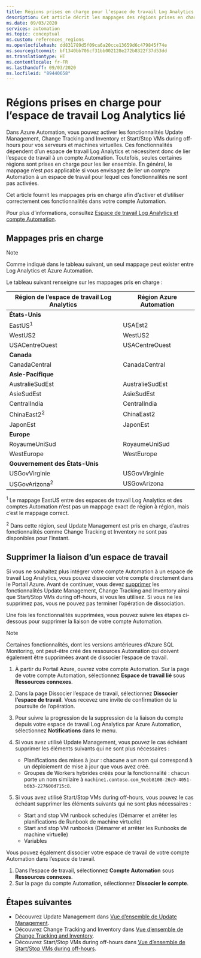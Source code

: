 ```yaml
---
title: Régions prises en charge pour l’espace de travail Log Analytics lié
description: Cet article décrit les mappages des régions prises en charge entre un compte Automation et un espace de travail Log Analytics en relation avec certaines fonctionnalités d’Azure Automation.
ms.date: 09/03/2020
services: automation
ms.topic: conceptual
ms.custom: references_regions
ms.openlocfilehash: dd831789d5f09ca6a20cce13659d6c479845f74e
ms.sourcegitcommit: bf1340bb706cf31bb002128e272b8322f37d53dd
ms.translationtype: HT
ms.contentlocale: fr-FR
ms.lasthandoff: 09/03/2020
ms.locfileid: "89440658"
---
```

# <a name="supported-regions-for-linked-log-analytics-workspace"></a>Régions prises en charge pour l’espace de travail Log Analytics lié

Dans Azure Automation, vous pouvez activer les fonctionnalités Update Management, Change Tracking and Inventory et Start/Stop VMs during off-hours pour vos serveurs et machines virtuelles. Ces fonctionnalités dépendent d’un espace de travail Log Analytics et nécessitent donc de lier l’espace de travail à un compte Automation. Toutefois, seules certaines régions sont prises en charge pour les lier ensemble. En général, le mappage n’est *pas* applicable si vous envisagez de lier un compte Automation à un espace de travail pour lequel ces fonctionnalités ne sont pas activées.

Cet article fournit les mappages pris en charge afin d’activer et d’utiliser correctement ces fonctionnalités dans votre compte Automation.

Pour plus d’informations, consultez [Espace de travail Log Analytics et compte Automation](../../azure-monitor/insights/solutions.md#log-analytics-workspace-and-automation-account).

## <a name="supported-mappings"></a>Mappages pris en charge

> [!NOTE]
> Comme indiqué dans le tableau suivant, un seul mappage peut exister entre Log Analytics et Azure Automation.

Le tableau suivant renseigne sur les mappages pris en charge :

|**Région de l’espace de travail Log Analytics**|**Région Azure Automation**|
|---|---|
|**États-Unis**||
|EastUS<sup>1</sup>|USAEst2|
|WestUS2|WestUS2|
|USACentreOuest|USACentreOuest|
|**Canada**||
|CanadaCentral|CanadaCentral|
|**Asie-Pacifique**||
|AustralieSudEst|AustralieSudEst|
|AsieSudEst|AsieSudEst|
|CentralIndia|CentralIndia|
|ChinaEast2<sup>2</sup>|ChinaEast2|
|JaponEst|JaponEst|
|**Europe**||
|RoyaumeUniSud|RoyaumeUniSud|
|WestEurope|WestEurope|
|**Gouvernement des États-Unis**||
|USGovVirginie|USGovVirginie|
|USGovArizona<sup>2</sup>|USGovArizona|

<sup>1</sup> Le mappage EastUS entre des espaces de travail Log Analytics et des comptes Automation n’est pas un mappage exact de région à région, mais c’est le mappage correct.

<sup>2</sup> Dans cette région, seul Update Management est pris en charge, d’autres fonctionnalités comme Change Tracking et Inventory ne sont pas disponibles pour l’instant.

## <a name="unlink-a-workspace"></a>Supprimer la liaison d’un espace de travail

Si vous ne souhaitez plus intégrer votre compte Automation à un espace de travail Log Analytics, vous pouvez dissocier votre compte directement dans le Portail Azure. Avant de continuer, vous devez [supprimer](move-account.md#remove-features) les fonctionnalités Update Management, Change Tracking and Inventory ainsi que Start/Stop VMs during off-hours, si vous les utilisez. Si vous ne les supprimez pas, vous ne pouvez pas terminer l’opération de dissociation.

Une fois les fonctionnalités supprimées, vous pouvez suivre les étapes ci-dessous pour supprimer la liaison de votre compte Automation.

> [!NOTE]
> Certaines fonctionnalités, dont les versions antérieures d’Azure SQL Monitoring, ont peut-être créé des ressources Automation qui doivent également être supprimées avant de dissocier l’espace de travail.

1. À partir du Portail Azure, ouvrez votre compte Automation. Sur la page de votre compte Automation, sélectionnez **Espace de travail lié** sous **Ressources connexes**.

2. Dans la page Dissocier l’espace de travail, sélectionnez **Dissocier l’espace de travail**. Vous recevez une invite de confirmation de la poursuite de l’opération.

3. Pour suivre la progression de la suppression de la liaison du compte depuis votre espace de travail Log Analytics par Azure Automation, sélectionnez **Notifications** dans le menu.

4. Si vous avez utilisé Update Management, vous pouvez le cas échéant supprimer les éléments suivants qui ne sont plus nécessaires :

    * Planifications des mises à jour : chacune a un nom qui correspond à un déploiement de mise à jour que vous avez créé.
    * Groupes de Workers hybrides créés pour la fonctionnalité : chacun porte un nom similaire à `machine1.contoso.com_9ceb8108-26c9-4051-b6b3-227600d715c8`.

5. Si vous avez utilisé Start/Stop VMs during off-hours, vous pouvez le cas échéant supprimer les éléments suivants qui ne sont plus nécessaires :

    * Start and stop VM runbook schedules (Démarrer et arrêter les planifications de Runbook de machine virtuelle)
    * Start and stop VM runbooks (Démarrer et arrêter les Runbooks de machine virtuelle)
    * Variables

Vous pouvez également dissocier votre espace de travail de votre compte Automation dans l’espace de travail.

1. Dans l’espace de travail, sélectionnez **Compte Automation** sous **Ressources connexes**.
2. Sur la page du compte Automation, sélectionnez **Dissocier le compte**.

## <a name="next-steps"></a>Étapes suivantes

* Découvrez Update Management dans [Vue d’ensemble de Update Management](../update-management/update-mgmt-overview.md).
* Découvrez Change Tracking and Inventory dans [Vue d’ensemble de Change Tracking and Inventory](../change-tracking.md).
* Découvrez Start/Stop VMs during off-hours dans [Vue d’ensemble de Start/Stop VMs during off-hours](../automation-solution-vm-management.md).
